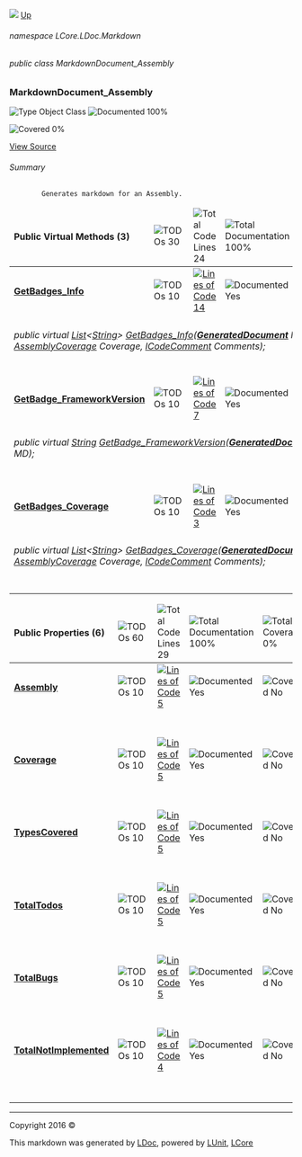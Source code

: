 ![](Content/LDoc-banner-small.png "")
[Up](docs/LDoc.md)

###### namespace LCore.LDoc.Markdown

###### public class MarkdownDocument_Assembly

### MarkdownDocument_Assembly

 ![Type Object Class](http://b.repl.ca/v1/Type-Object%20Class-blue.png "") ![Documented 100%](http://b.repl.ca/v1/Documented-100%25-brightgreen.png "")

![Covered 0%](http://b.repl.ca/v1/Covered-0%25-red.png "")

[View Source](Markdown/Generators/MarkdownDocument_Assembly.cs#L)

###### Summary

            Generates markdown for an Assembly.
            

<table>
<thead><tr><td><h4>Public Virtual Methods <strong>(3)</strong></h4></td>
<td><img src="http://b.repl.ca/v1/TODOs-30-orange.png" alt="TODOs 30" /></td>
<td><img src="http://b.repl.ca/v1/Total%20Code%20Lines-24-blue.png" alt="Total Code Lines 24" /></td>
<td><img src="http://b.repl.ca/v1/Total%20Documentation-100%25-brightgreen.png" alt="Total Documentation 100%" /></td>
<td><img src="http://b.repl.ca/v1/Total%20Coverage-0%25-red.png" alt="Total Coverage 0%" /></td></tr></thead>
<tr><td><h4><strong><a href="docs/MarkdownDocument_Assembly_GetBadges_Info.md" alt="">GetBadges_Info</a></strong></h4></td>
<td><img src="http://b.repl.ca/v1/TODOs-10-yellow.png" alt="TODOs 10" />   </td>
<td><a href="Markdown/Generators/MarkdownDocument_Assembly.cs#L122" alt=""><img src="http://b.repl.ca/v1/Lines%20of%20Code-14-blue.png" alt="Lines of Code 14" /></a></td>
<td><img src="http://b.repl.ca/v1/Documented-Yes-brightgreen.png" alt="Documented Yes" /></td>
<td><img src="http://b.repl.ca/v1/Covered-No-red.png" alt="Covered No" /></td></tr>
<tr><td align="Left" colspan="5"><h6>public virtual <a href="https://msdn.microsoft.com/en-us/library/6sh2ey19.aspx" alt="" target="_blank">List</a>&lt;<a href="https://msdn.microsoft.com/en-us/library/system.string.aspx" alt="">String</a>&gt; <a href="" alt="">GetBadges_Info</a>(<strong><a href="docs/GeneratedDocument.md" alt="">GeneratedDocument</a></strong> MD, <a href="https://www.google.com/#q=C%23+LCore.LUnit.AssemblyCoverage" alt="Search for 'LCore.LUnit.AssemblyCoverage'" target="_blank">AssemblyCoverage</a> Coverage, <a href="https://www.google.com/#q=C%23+LCore.Interfaces.ICodeComment" alt="Search for 'LCore.Interfaces.ICodeComment'" target="_blank">ICodeComment</a> Comments);</h6>
</td>
</tr>
<tr><td><h4><strong><a href="docs/MarkdownDocument_Assembly_GetBadge_FrameworkVersion.md" alt="">GetBadge_FrameworkVersion</a></strong></h4></td>
<td><img src="http://b.repl.ca/v1/TODOs-10-yellow.png" alt="TODOs 10" />   </td>
<td><a href="Markdown/Generators/MarkdownDocument_Assembly.cs#L147" alt=""><img src="http://b.repl.ca/v1/Lines%20of%20Code-7-blue.png" alt="Lines of Code 7" /></a></td>
<td><img src="http://b.repl.ca/v1/Documented-Yes-brightgreen.png" alt="Documented Yes" /></td>
<td><img src="http://b.repl.ca/v1/Covered-No-red.png" alt="Covered No" /></td></tr>
<tr><td align="Left" colspan="5"><h6>public virtual <a href="https://msdn.microsoft.com/en-us/library/system.string.aspx" alt="">String</a> <a href="" alt="">GetBadge_FrameworkVersion</a>(<strong><a href="docs/GeneratedDocument.md" alt="">GeneratedDocument</a></strong> MD);</h6>
</td>
</tr>
<tr><td><h4><strong><a href="docs/MarkdownDocument_Assembly_GetBadges_Coverage.md" alt="">GetBadges_Coverage</a></strong></h4></td>
<td><img src="http://b.repl.ca/v1/TODOs-10-yellow.png" alt="TODOs 10" />   </td>
<td><a href="Markdown/Generators/MarkdownDocument_Assembly.cs#L157" alt=""><img src="http://b.repl.ca/v1/Lines%20of%20Code-3-blue.png" alt="Lines of Code 3" /></a></td>
<td><img src="http://b.repl.ca/v1/Documented-Yes-brightgreen.png" alt="Documented Yes" /></td>
<td><img src="http://b.repl.ca/v1/Covered-No-red.png" alt="Covered No" /></td></tr>
<tr><td align="Left" colspan="5"><h6>public virtual <a href="https://msdn.microsoft.com/en-us/library/6sh2ey19.aspx" alt="" target="_blank">List</a>&lt;<a href="https://msdn.microsoft.com/en-us/library/system.string.aspx" alt="">String</a>&gt; <a href="" alt="">GetBadges_Coverage</a>(<strong><a href="docs/GeneratedDocument.md" alt="">GeneratedDocument</a></strong> MD, <a href="https://www.google.com/#q=C%23+LCore.LUnit.AssemblyCoverage" alt="Search for 'LCore.LUnit.AssemblyCoverage'" target="_blank">AssemblyCoverage</a> Coverage, <a href="https://www.google.com/#q=C%23+LCore.Interfaces.ICodeComment" alt="Search for 'LCore.Interfaces.ICodeComment'" target="_blank">ICodeComment</a> Comments);</h6>
</td>
</tr>
<tr><td width="850px" colspan="5"></td></tr>
</table>


<table>
<thead><tr><td><h4>Public Properties <strong>(6)</strong></h4></td>
<td><img src="http://b.repl.ca/v1/TODOs-60-orange.png" alt="TODOs 60" /></td>
<td><img src="http://b.repl.ca/v1/Total%20Code%20Lines-29-blue.png" alt="Total Code Lines 29" /></td>
<td><img src="http://b.repl.ca/v1/Total%20Documentation-100%25-brightgreen.png" alt="Total Documentation 100%" /></td>
<td><img src="http://b.repl.ca/v1/Total%20Coverage-0%25-red.png" alt="Total Coverage 0%" /></td></tr></thead>
<tr><td><h4><strong><a href="docs/MarkdownDocument_Assembly_Assembly.md" alt="">Assembly</a></strong></h4></td>
<td><img src="http://b.repl.ca/v1/TODOs-10-yellow.png" alt="TODOs 10" />   </td>
<td><a href="Markdown/Generators/MarkdownDocument_Assembly.cs#L22" alt=""><img src="http://b.repl.ca/v1/Lines%20of%20Code-5-blue.png" alt="Lines of Code 5" /></a></td>
<td><img src="http://b.repl.ca/v1/Documented-Yes-brightgreen.png" alt="Documented Yes" /></td>
<td><img src="http://b.repl.ca/v1/Covered-No-red.png" alt="Covered No" /></td></tr>
<tr><td align="Left" colspan="5"><h6></h6>
</td>
</tr>
<tr><td><h4><strong><a href="docs/MarkdownDocument_Assembly_Coverage.md" alt="">Coverage</a></strong></h4></td>
<td><img src="http://b.repl.ca/v1/TODOs-10-yellow.png" alt="TODOs 10" />   </td>
<td><a href="Markdown/Generators/MarkdownDocument_Assembly.cs#L27" alt=""><img src="http://b.repl.ca/v1/Lines%20of%20Code-5-blue.png" alt="Lines of Code 5" /></a></td>
<td><img src="http://b.repl.ca/v1/Documented-Yes-brightgreen.png" alt="Documented Yes" /></td>
<td><img src="http://b.repl.ca/v1/Covered-No-red.png" alt="Covered No" /></td></tr>
<tr><td align="Left" colspan="5"><h6></h6>
</td>
</tr>
<tr><td><h4><strong><a href="docs/MarkdownDocument_Assembly_TypesCovered.md" alt="">TypesCovered</a></strong></h4></td>
<td><img src="http://b.repl.ca/v1/TODOs-10-yellow.png" alt="TODOs 10" />   </td>
<td><a href="Markdown/Generators/MarkdownDocument_Assembly.cs#L32" alt=""><img src="http://b.repl.ca/v1/Lines%20of%20Code-5-blue.png" alt="Lines of Code 5" /></a></td>
<td><img src="http://b.repl.ca/v1/Documented-Yes-brightgreen.png" alt="Documented Yes" /></td>
<td><img src="http://b.repl.ca/v1/Covered-No-red.png" alt="Covered No" /></td></tr>
<tr><td align="Left" colspan="5"><h6></h6>
</td>
</tr>
<tr><td><h4><strong><a href="docs/MarkdownDocument_Assembly_TotalTodos.md" alt="">TotalTodos</a></strong></h4></td>
<td><img src="http://b.repl.ca/v1/TODOs-10-yellow.png" alt="TODOs 10" />   </td>
<td><a href="Markdown/Generators/MarkdownDocument_Assembly.cs#L37" alt=""><img src="http://b.repl.ca/v1/Lines%20of%20Code-5-blue.png" alt="Lines of Code 5" /></a></td>
<td><img src="http://b.repl.ca/v1/Documented-Yes-brightgreen.png" alt="Documented Yes" /></td>
<td><img src="http://b.repl.ca/v1/Covered-No-red.png" alt="Covered No" /></td></tr>
<tr><td align="Left" colspan="5"><h6></h6>
</td>
</tr>
<tr><td><h4><strong><a href="docs/MarkdownDocument_Assembly_TotalBugs.md" alt="">TotalBugs</a></strong></h4></td>
<td><img src="http://b.repl.ca/v1/TODOs-10-yellow.png" alt="TODOs 10" />   </td>
<td><a href="Markdown/Generators/MarkdownDocument_Assembly.cs#L42" alt=""><img src="http://b.repl.ca/v1/Lines%20of%20Code-5-blue.png" alt="Lines of Code 5" /></a></td>
<td><img src="http://b.repl.ca/v1/Documented-Yes-brightgreen.png" alt="Documented Yes" /></td>
<td><img src="http://b.repl.ca/v1/Covered-No-red.png" alt="Covered No" /></td></tr>
<tr><td align="Left" colspan="5"><h6></h6>
</td>
</tr>
<tr><td><h4><strong><a href="docs/MarkdownDocument_Assembly_TotalNotImplemented.md" alt="">TotalNotImplemented</a></strong></h4></td>
<td><img src="http://b.repl.ca/v1/TODOs-10-yellow.png" alt="TODOs 10" />   </td>
<td><a href="Markdown/Generators/MarkdownDocument_Assembly.cs#L47" alt=""><img src="http://b.repl.ca/v1/Lines%20of%20Code-4-blue.png" alt="Lines of Code 4" /></a></td>
<td><img src="http://b.repl.ca/v1/Documented-Yes-brightgreen.png" alt="Documented Yes" /></td>
<td><img src="http://b.repl.ca/v1/Covered-No-red.png" alt="Covered No" /></td></tr>
<tr><td align="Left" colspan="5"><h6></h6>
</td>
</tr>
<tr><td width="850px" colspan="5"></td></tr>
</table>




---

Copyright 2016 &copy; [](../README.md) [](../TableOfContents.md)

This markdown was generated by [LDoc](https://github.com/CodeSingularity/LDoc), powered by [LUnit](https://github.com/CodeSingularity/LUnit), [LCore](https://github.com/CodeSingularity/LCore)
